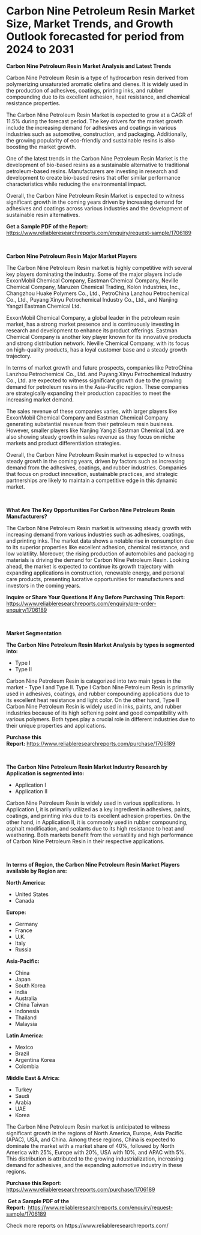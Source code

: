 <p><h1>Carbon Nine Petroleum Resin Market Size, Market Trends, and Growth Outlook forecasted for period from 2024 to 2031</h1></p><p><strong>Carbon Nine Petroleum Resin Market Analysis and Latest Trends</strong></p>
<p><p>Carbon Nine Petroleum Resin is a type of hydrocarbon resin derived from polymerizing unsaturated aromatic olefins and dienes. It is widely used in the production of adhesives, coatings, printing inks, and rubber compounding due to its excellent adhesion, heat resistance, and chemical resistance properties.</p><p>The Carbon Nine Petroleum Resin Market is expected to grow at a CAGR of 11.5% during the forecast period. The key drivers for the market growth include the increasing demand for adhesives and coatings in various industries such as automotive, construction, and packaging. Additionally, the growing popularity of eco-friendly and sustainable resins is also boosting the market growth.</p><p>One of the latest trends in the Carbon Nine Petroleum Resin Market is the development of bio-based resins as a sustainable alternative to traditional petroleum-based resins. Manufacturers are investing in research and development to create bio-based resins that offer similar performance characteristics while reducing the environmental impact.</p><p>Overall, the Carbon Nine Petroleum Resin Market is expected to witness significant growth in the coming years driven by increasing demand for adhesives and coatings across various industries and the development of sustainable resin alternatives.</p></p>
<p><strong>Get a Sample PDF of the Report:&nbsp;</strong> <a href="https://www.reliableresearchreports.com/enquiry/request-sample/1706189">https://www.reliableresearchreports.com/enquiry/request-sample/1706189</a></p>
<p>&nbsp;</p>
<p><strong>Carbon Nine Petroleum Resin Major Market Players</strong></p>
<p><p>The Carbon Nine Petroleum Resin market is highly competitive with several key players dominating the industry. Some of the major players include ExxonMobil Chemical Company, Eastman Chemical Company, Neville Chemical Company, Maruzen Chemical Trading, Kolon Industries, Inc., Changzhou Huake Polymers Co., Ltd., PetroChina Lanzhou Petrochemical Co., Ltd., Puyang Xinyu Petrochemical Industry Co., Ltd., and Nanjing Yangzi Eastman Chemical Ltd.</p><p>ExxonMobil Chemical Company, a global leader in the petroleum resin market, has a strong market presence and is continuously investing in research and development to enhance its product offerings. Eastman Chemical Company is another key player known for its innovative products and strong distribution network. Neville Chemical Company, with its focus on high-quality products, has a loyal customer base and a steady growth trajectory.</p><p>In terms of market growth and future prospects, companies like PetroChina Lanzhou Petrochemical Co., Ltd. and Puyang Xinyu Petrochemical Industry Co., Ltd. are expected to witness significant growth due to the growing demand for petroleum resins in the Asia-Pacific region. These companies are strategically expanding their production capacities to meet the increasing market demand.</p><p>The sales revenue of these companies varies, with larger players like ExxonMobil Chemical Company and Eastman Chemical Company generating substantial revenue from their petroleum resin business. However, smaller players like Nanjing Yangzi Eastman Chemical Ltd. are also showing steady growth in sales revenue as they focus on niche markets and product differentiation strategies.</p><p>Overall, the Carbon Nine Petroleum Resin market is expected to witness steady growth in the coming years, driven by factors such as increasing demand from the adhesives, coatings, and rubber industries. Companies that focus on product innovation, sustainable practices, and strategic partnerships are likely to maintain a competitive edge in this dynamic market.</p></p>
<p>&nbsp;</p>
<p><strong>What Are The Key Opportunities For Carbon Nine Petroleum Resin Manufacturers?</strong></p>
<p><p>The Carbon Nine Petroleum Resin market is witnessing steady growth with increasing demand from various industries such as adhesives, coatings, and printing inks. The market data shows a notable rise in consumption due to its superior properties like excellent adhesion, chemical resistance, and low volatility. Moreover, the rising production of automobiles and packaging materials is driving the demand for Carbon Nine Petroleum Resin. Looking ahead, the market is expected to continue its growth trajectory with expanding applications in construction, renewable energy, and personal care products, presenting lucrative opportunities for manufacturers and investors in the coming years.</p></p>
<p><strong>Inquire or Share Your Questions If Any Before Purchasing This Report:</strong> <a href="https://www.reliableresearchreports.com/enquiry/pre-order-enquiry/1706189">https://www.reliableresearchreports.com/enquiry/pre-order-enquiry/1706189</a></p>
<p>&nbsp;</p>
<p><strong>Market Segmentation</strong></p>
<p><strong>The Carbon Nine Petroleum Resin Market Analysis by types is segmented into:</strong></p>
<p><ul><li>Type I</li><li>Type II</li></ul></p>
<p><p>Carbon Nine Petroleum Resin is categorized into two main types in the market - Type I and Type II. Type I Carbon Nine Petroleum Resin is primarily used in adhesives, coatings, and rubber compounding applications due to its excellent heat resistance and light color. On the other hand, Type II Carbon Nine Petroleum Resin is widely used in inks, paints, and rubber industries because of its high softening point and good compatibility with various polymers. Both types play a crucial role in different industries due to their unique properties and applications.</p></p>
<p><strong>Purchase this Report:&nbsp;</strong><a href="https://www.reliableresearchreports.com/purchase/1706189">https://www.reliableresearchreports.com/purchase/1706189</a></p>
<p>&nbsp;</p>
<p><strong>The Carbon Nine Petroleum Resin Market Industry Research by Application is segmented into:</strong></p>
<p><ul><li>Application I</li><li>Application II</li></ul></p>
<p><p>Carbon Nine Petroleum Resin is widely used in various applications. In Application I, it is primarily utilized as a key ingredient in adhesives, paints, coatings, and printing inks due to its excellent adhesion properties. On the other hand, in Application II, it is commonly used in rubber compounding, asphalt modification, and sealants due to its high resistance to heat and weathering. Both markets benefit from the versatility and high performance of Carbon Nine Petroleum Resin in their respective applications.</p></p>
<p>&nbsp;</p>
<p><strong>In terms of Region, the Carbon Nine Petroleum Resin Market Players available by Region are:</strong></p>
<p>
    <p> <strong> North America: </strong>
        <ul>
            <li>United States</li>
            <li>Canada</li>
        </ul>
        </p> 
    <p> <strong> Europe: </strong>
        <ul>
            <li>Germany</li>
            <li>France</li>
            <li>U.K.</li>
            <li>Italy</li>
            <li>Russia</li>
        </ul>
        </p> 
    <p> <strong> Asia-Pacific: </strong>
        <ul>
            <li>China</li>
            <li>Japan</li>
            <li>South Korea</li>
            <li>India</li>
            <li>Australia</li>
            <li>China Taiwan</li>
            <li>Indonesia</li>
            <li>Thailand</li>
            <li>Malaysia</li>
        </ul>
        </p> 
    <p> <strong> Latin America: </strong>
        <ul>
            <li>Mexico</li>
            <li>Brazil</li>
            <li>Argentina Korea</li>
            <li>Colombia</li>
        </ul>
        </p> 
    <p> <strong> Middle East & Africa: </strong>
        <ul>
            <li>Turkey</li>
            <li>Saudi</li>
            <li>Arabia</li>
            <li>UAE</li>
            <li>Korea</li>
        </ul>
    </p>
    </p>
<p><p>The Carbon Nine Petroleum Resin market is anticipated to witness significant growth in the regions of North America, Europe, Asia Pacific (APAC), USA, and China. Among these regions, China is expected to dominate the market with a market share of 40%, followed by North America with 25%, Europe with 20%, USA with 10%, and APAC with 5%. This distribution is attributed to the growing industrialization, increasing demand for adhesives, and the expanding automotive industry in these regions.</p></p>
<p><strong>Purchase this Report: </strong><a href="https://www.reliableresearchreports.com/purchase/1706189">https://www.reliableresearchreports.com/purchase/1706189</a></p>
<p>&nbsp;<strong>Get a Sample PDF of the Report:&nbsp;&nbsp;</strong><a href="https://www.reliableresearchreports.com/enquiry/request-sample/1706189">https://www.reliableresearchreports.com/enquiry/request-sample/1706189</a></p>
<p><strong></strong></p>
<p>Check more reports on https://www.reliableresearchreports.com/</p>